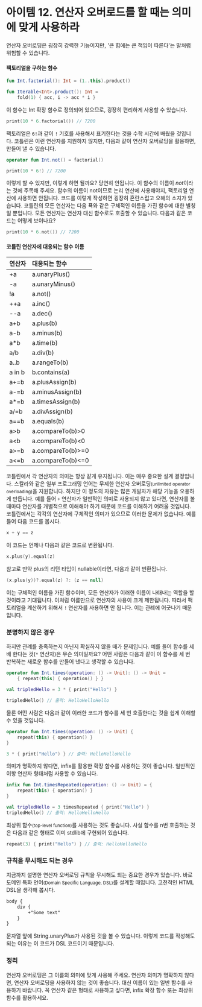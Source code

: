 # 아이템 12. 연산자 오버로드를 할 때는 의미에 맞게 사용하라

연산자 오버로딩은 굉장히 강력한 기능이지만, '큰 힘에는 큰 책임이 따른다'는 말처럼 위험할 수 있습니다.

#### 팩토리얼을 구하는 함수

```kotlin
fun Int.factorial(): Int = (1..this).product()

fun Iterable<Int>.product(): Int =
    fold(1) { acc, i -> acc * i }
```

이 함수는 Int 확장 함수로 정의되어 있으므로, 굉장히 편리하게 사용할 수 있습니다.

```kotlin
print(10 * 6.factorial()) // 7200
```

팩토리얼은 `6!`과 같이 `!` 기호를 사용해서 표기한다는 것을 수학 시간에 배웠을 것입니다. 코틀린은 이런 연산자를 지원하지 않지만, 다음과 같이 연산자 오버로딩을 활용하면, 만들어 낼 수 있습니다.

```kotlin
operator fun Int.not() = factorial()

print(10 * 6!) // 7200
```

이렇게 할 수 있지만, 이렇게 하면 될까요? 당연히 안됩니다. 이 함수의 이름이 *not*이라는 것에 주목해 주세요. 함수의 이름이 not이므로 논리 연산에 사용해야지, 팩토리얼 연산에 사용하면 안됩니다. 코드를 이렇게 작성하면 굉장히 혼란스럽고 오해의 소지가 있습니다. 코틀린의 모든 연산자는 다음 푝와 같은 구체적인 이름을 가진 함수에 대한 별칭일 뿐입니다. 모든 연산자는 연산자 대신 함수로도 호출할 수 있습니다. 다음과 같은 코드는 어떻게 보이나요?

```kotlin
print(10 * 6.not()) // 7200
```
#### 코틀린 연산자에 대응되는 함수 이름

|연산자|대응되는 함수|
|:--|:--|
|+a|a.unaryPlus()|
|-a|a.unaryMinus()|
|!a|a.not()|
|++a|a.inc()|
|--a|a.dec()|
|a+b|a.plus(b)|
|a-b|a.minus(b)|
|a*b|a.time(b)|
|a/b|a.div(b)|
|a..b|a.rangeTo(b)|
|a in b|b.contains(a)|
|a+=b|a.plusAssign(b)|
|a-=b|a.minusAssign(b)|
|a*=b|a.timesAssign(b)|
|a/=b|a.divAssign(b)|
|a==b|a.equals(b)|
|a>b|a.compareTo(b)>0|
|a<b|a.compareTo(b)<0|
|a>=b|a.compareTo(b)>=0|
|a<=b|a.compareTo(b)<=0|

코틀린에서 각 연산자의 의미는 항상 같게 유지됩니다. 이는 매우 중요한 설계 결정입니다. 스칼라와 같은 일부 프로그래밍 언어는 무제한 연산자 오버로딩<small>(unlimited operator overloading)</small>을 지원합니다. 하지만 이 정도의 자유는 많은 개발자가 해당 기능을 오용하게 만듭니다. 예를 들어 `+` 연산자가 일반적인 의미로 사용되지 않고 있다면, 연산자를 볼 때마다 연산자를 개별적으로 이해해야 하기 때문에 코드를 이해하기 어려울 것입니다. 코틀린에서는 각각의 연산자에 구체적인 의미가 있으므로 이러한 문제가 없습니다. 예를 들어 다음 코드를 봅시다.

```kotlin
x + y == z
```

이 코드는 언제나 다음과 같은 코드로 변환됩니다.

```kotlin
x.plus(y).equal(z)
```

참고로 만약 plus의 리턴 타입이 nullable이라면, 다음과 같이 반환됩니다.

```kotlin
(x.plus(y))?.equal(z) ?: (z == null)
```

이는 구체적인 이름을 가진 함수이며, 모든 연산자가 이러한 이름이 나태내는 역할을 할 것이라고 기대됩니다. 이처럼 이름만으로 연산자의 사용이 크게 제한됩니다. 따라서 팩토리얼을 계산하기 위해서 `!` 연산자를 사용하면 안 됩니다. 이는 관례에 어긋나기 때문입니다.

### 분명하지 않은 경우

하지만 관례를 충족하는지 아닌지 확실하지 않을 때가 문제입니다. 예를 들어 함수를 세 배 한다는 것(`*` 연산자)은 무슨 의미일까요? 어떤 사람은 다음과 같이 이 함수를 세 번 반복하는 새로운 함수를 만들어 낸다고 생각할 수 있습니다.

```kotlin
operator fun Int.times(operation: () -> Unit): () -> Unit =
    { repeat(this) { operation() } }

val tripledHello = 3 * { print("Hello") }

tripledHello() // 출력: HelloHelloHello
```

물론 어떤 사람은 다음과 같이 이러한 코드가 함수를 세 번 호출한다는 것을 쉽게 이해할 수 있을 것입니다.

```kotlin
operator fun Int.times(operation: () -> Unit) {
    repeat(this) { operation() }
}

3 * { print("Hello") } // 출력: HelloHelloHello
```

의미가 명확하지 않다면, infix를 활용한 확장 함수를 사용하는 것이 좋습니다. 일반적인 이항 연산자 형태처럼 사용할 수 있습니다.

```kotlin
infix fun Int.timesRepeated(operation: () -> Unit) = {
    repeat(this) { operation() }
}

val tripledHello = 3 timesRepeated { print("Hello") }
tripledHello() // 출력: HelloHelloHello
```

최상위 함수<small>(top-level function)</small>를 사용하는 것도 좋습니다. 사실 함수를 n번 호출하는 것은 다음과 같은 형태로 이미 stdlib에 구현되어 있습니다.

```kotlin
repeat(3) { print("Hello") } // 출력: HelloHelloHello 
```

### 규칙을 무시해도 되는 경우

지금까지 설명한 연산자 오버로딩 규칙을 무시해도 되는 중요한 경우가 있습니다. 바로 도메인 특화 언어<small>(Domain Specific Language, DSL)</small>를 설계할 때입니다. 고전적인 HTML DSL을 생각해 봅시다.

```html
body {
    div {
        +"Some text"
    }
}
```

문자열 앞에 String.unaryPlus가 사용된 것을 볼 수 있습니다. 이렇게 코드를 작성해도 되는 이유는 이 코드가 DSL 코드이기 때문입니다.

### 정리

연산자 오버로딩은 그 이름의 의미에 맞게 사용해 주세요. 연산자 의미가 명확하지 않다면, 연산자 오버로딩을 사용하지 않는 것이 좋습니다. 대신 이름이 있는 일반 함수를 사용하기 바랍니다. 꼭 연산자 같은 형태로 사용하고 싶다면, infix 확장 함수 또는 최상위 함수를 활용하세요.